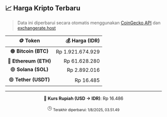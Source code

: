 

<!-- HARGA_KRIPTO -->
## 📈 Harga Kripto Terbaru

> Data ini diperbarui secara otomatis menggunakan [CoinGecko API](https://www.coingecko.com/) dan [exchangerate.host](https://exchangerate.host/)

<div align="center">

| 🪙 Token | 💰 Harga (IDR) |
|:------:|---------------:|
| 🟠 **Bitcoin (BTC)**   | Rp 1.921.674.929 |
| 🔵 **Ethereum (ETH)**  | Rp 61.628.280 |
| 🟣 **Solana (SOL)**    | Rp 2.892.016 |
| 🟢 **Tether (USDT)**   | Rp 16.485 |

---

💱 **Kurs Rupiah (USD → IDR)**: Rp 16.486

🕒 <sub>Terakhir diperbarui: 1/8/2025, 03.51.49</sub>

</div>
<!-- /HARGA_KRIPTO -->